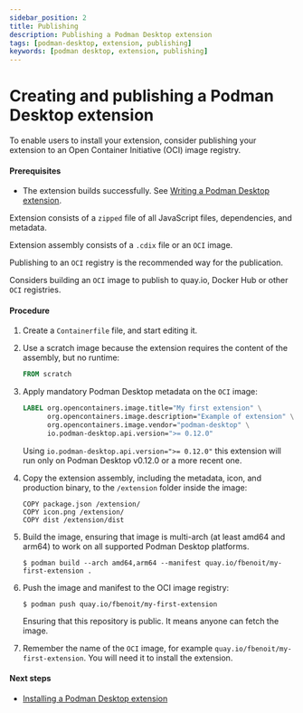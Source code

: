 ```yaml
---
sidebar_position: 2
title: Publishing
description: Publishing a Podman Desktop extension
tags: [podman-desktop, extension, publishing]
keywords: [podman desktop, extension, publishing]
---
```


# Creating and publishing a Podman Desktop extension

To enable users to install your extension, consider publishing your extension to an Open Container Initiative (OCI) image registry.

#### Prerequisites

* The extension builds successfully.
See [Writing a Podman Desktop extension](write).

Extension consists of a `zipped` file of all JavaScript files, dependencies, and metadata.

Extension assembly consists of a `.cdix` file or an `OCI` image.

Publishing to an `OCI` registry is the recommended way for the publication.


Considers building an `OCI` image to publish to quay.io, Docker Hub or other `OCI` registries.

#### Procedure

1. Create a `Containerfile` file, and start editing it.

1. Use a scratch image because the extension requires the content of the assembly, but no runtime:

   ```Dockerfile
   FROM scratch
   ```

1. Apply mandatory Podman Desktop metadata on the `OCI` image:

   ```Dockerfile
   LABEL org.opencontainers.image.title="My first extension" \
         org.opencontainers.image.description="Example of extension" \
         org.opencontainers.image.vendor="podman-desktop" \
         io.podman-desktop.api.version=">= 0.12.0"
   ```

   Using `io.podman-desktop.api.version=">= 0.12.0"` this extension will run only on Podman Desktop v0.12.0 or a more recent one.

1. Copy the extension assembly, including the metadata, icon, and production binary, to the `/extension` folder inside the image:

   ```
   COPY package.json /extension/
   COPY icon.png /extension/
   COPY dist /extension/dist
   ```

1. Build the image, ensuring that image is multi-arch (at least amd64 and arm64) to work on all supported Podman Desktop platforms.

   ```shell
   $ podman build --arch amd64,arm64 --manifest quay.io/fbenoit/my-first-extension .
   ```

1. Push the image and manifest to the OCI image registry:

   ```shell
   $ podman push quay.io/fbenoit/my-first-extension
   ```

   Ensuring that this repository is public. It means anyone can fetch the image.

1. Remember the name of the `OCI` image, for example `quay.io/fbenoit/my-first-extension`. You will need it to install the extension.

#### Next steps

* [Installing a Podman Desktop extension](install)
